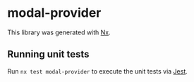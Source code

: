 # modal-provider

This library was generated with [Nx](https://nx.dev).

## Running unit tests

Run `nx test modal-provider` to execute the unit tests via [Jest](https://jestjs.io).
